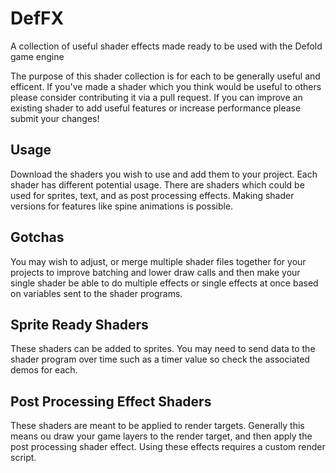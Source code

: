 # DefFX
A collection of useful shader effects made ready to be used with the Defold game engine

The purpose of this shader collection is for each to be generally useful and efficent. If you've made a shader which you think would be useful to others please consider contributing it via a pull request. If you can improve an existing shader to add useful features or increase performance please submit your changes!

## Usage
Download the shaders you wish to use and add them to your project. Each shader has different potential usage. There are shaders which could be used for sprites, text, and as post processing effects. Making shader versions for features like spine animations is possible.

## Gotchas
You may wish to adjust, or merge multiple shader files together for your projects to improve batching and lower draw calls and then make your single shader be able to do multiple effects or single effects at once based on variables sent to the shader programs.

## Sprite Ready Shaders
These shaders can be added to sprites. You may need to send data to the shader program over time such as a timer value so check the associated demos for each.

## Post Processing Effect Shaders
These shaders are meant to be applied to render targets. Generally this means ou draw your game layers to the render target, and then apply the post processing shader effect. Using these effects requires a custom render script.
